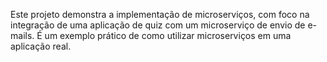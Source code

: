 Este projeto demonstra a implementação de microserviços, com foco na integração de uma aplicação de quiz com um microserviço de envio de e-mails. É um exemplo prático de como utilizar microserviços em uma aplicação real.

